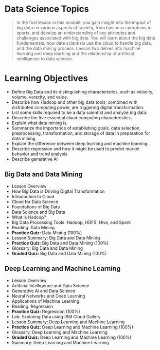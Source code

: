 # Data Science Topics
> In the first lesson in this module, you gain insight into the impact of big data on various aspects of society, from business operations to sports, and develop an understanding of key attributes and challenges associated with big data. You will learn about the big data fundamentals, how data scientists use the cloud to handle big data, and the data mining process. Lesson two delves into machine learning and deep learning and the relationship of artificial intelligence to data science.
# Learning Objectives
- Define Big Data and its distinguishing characteristics, such as velocity, volume, veracity, and value.
- Describe how Hadoop and other big data tools, combined with distributed computing power, are triggering digital transformation.
- List some skills required to be a data scientist and analyze big data.
- Describe the five essential cloud computing characteristics.
- Explain what data mining is.
- Summarize the importance of establishing goals, data selection, preprocessing, transformation, and storage of data in preparation for data mining.
- Explain the difference between deep learning and machine learning.
- Describe regression and how it might be used to predict market behavior and trend analysis.
- Describe generative AI
## Big Data and Data Mining
- Lesson Overview
- How Big Data is Driving Digital Transformation
- Introduction to Cloud
- Cloud for Data Science
- Foundations of Big Data
- Data Science and Big Data
- What is Hadoop?
- Big Data Processing Tools: Hadoop, HDFS, Hive, and Spark
- Reading: Data Mining
- **Practice Quiz:** Data Mining (100%)
- Lesson Summary: Big Data and Data Mining
- **Practice Quiz:** Big Data and Data Mining (100%)
- Glossary: Big Data and Data Mining
- **Graded Quiz:** Big Data and Data Mining (100%)

## Deep Learning and Machine Learning
- Lesson Overview
- Artificial Intelligence and Data Science
- Generative AI and Data Science
- Neural Networks and Deep Learning
- Applications of Machine Learning
- Reading: Regression
- **Practice Quiz:** Regression (100%)
- Lab: Exploring Data using IBM Cloud Gallery
- Lesson Summary: Deep Learning and Machine Learning
- **Practice Quiz:** Deep Learning and Machine Learning (100%)
- Glossary: Deep Learning and Machine Learning
- **Graded Quiz:** Deep Learning and Machine Learning (100%)
- Summary: Deep Learning and Machine Learning
